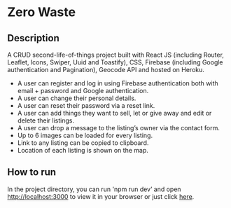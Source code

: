 # Zero Waste

## Description
A CRUD second-life-of-things project built with React JS (including Router, Leaflet, Icons, Swiper, Uuid and Toastify), CSS, Firebase (including Google authentication and Pagination), Geocode API and hosted on Heroku.

* A user can register and log in using Firebase authentication both with email + password and Google authentication.
* A user can change their personal details.
* A user can reset their password via a reset link.
* A user can add things they want to sell, let or give away and edit or delete their listings.
* A user can drop a message to the listing’s owner via the contact form.
* Up to 6 images can be loaded for every listing.
* Link to any listing can be copied to clipboard.
* Location of each listing is shown on the map.

## How to run
In the project directory, you can run 'npm run dev’ and open [http://localhost:3000](http://localhost:3000) to view it in your browser or just click [here](https://zero-waste-mariia-io.herokuapp.com).
